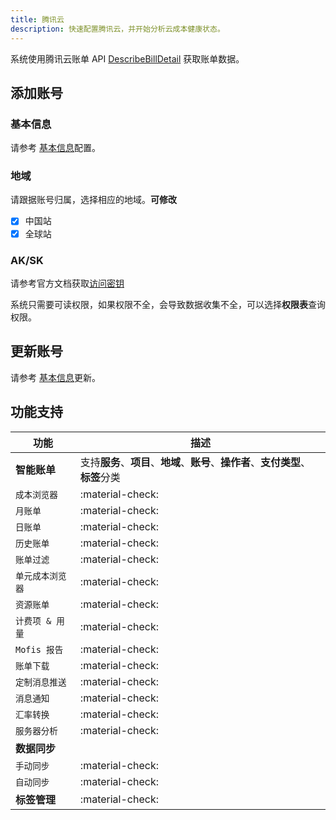 ```yaml
---
title: 腾讯云
description: 快速配置腾讯云，并开始分析云成本健康状态。 
---
```


系统使用腾讯云账单 API [DescribeBillDetail](https://cloud.tencent.com/document/product/555/19182) 获取账单数据。

## 添加账号
### **基本信息**
请参考 [基本信息](basic.md)配置。

### **地域**
请跟据账号归属，选择相应的地域。**可修改**

- [x] 中国站
- [x] 全球站

### **AK/SK**
请参考官方文档获取[访问密钥](https://cloud.tencent.com/document/product/598/40488)

系统只需要可读权限，如果权限不全，会导致数据收集不全，可以选择**权限表**查询权限。


## 更新账号
请参考 [基本信息](basic.md)更新。


## 功能支持

| 功能         | 描述                                                      |
|------------|---------------------------------------------------------|
| **智能账单**   | 支持**服务**、**项目**、**地域**、**账号**、**操作者**、**支付类型**、**标签**分类 |
| `成本浏览器`    | :material-check:                                        |
| `月账单`      | :material-check:                                        |
| `日账单`      | :material-check:                                        |
| `历史账单`     | :material-check:                                        |
| `账单过滤`     | :material-check:                                        |
| `单元成本浏览器`  | :material-check:                                        |
| `资源账单`     | :material-check:                                        |
| `计费项 & 用量` | :material-check:                                        |
| `Mofis 报告` | :material-check:                                        |
| `账单下载`     | :material-check:                                        |
| `定制消息推送`   | :material-check:                                        |
| `消息通知`     | :material-check:                                        |
| `汇率转换`     | :material-check:                                        |
| `服务器分析`    | :material-check:                                        |
| **数据同步**   |                                                         |
| `手动同步`     | :material-check:                                        |
| `自动同步`     | :material-check:                                        |
| **标签管理**   | :material-check:                                  |





